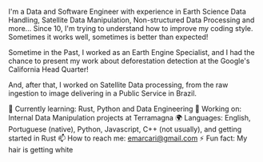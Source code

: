 I'm a Data and Software Engineer with experience in Earth Science Data Handling, Satellite Data Manipulation, Non-structured Data Processing and more... Since 10, I'm trying to understand how to improve my coding style. Sometimes it works well, sometimes is better than expected!

Sometime in the Past, I worked as an Earth Engine Specialist, and I had the chance to present my work about deforestation detection at the Google's California Head Quarter!

And, after that, I worked on Satellite Data processing, from the raw ingestion to image delivering in a Public Service in Brazil.

🌱 Currently learning: Rust, Python and Data Engineering
🔭 Working on: Internal Data Manipulation projects at Terramagna
🌍 Languages: English, Portuguese (native), Python, Javascript, C++ (not usually), and getting started in Rust
📫 How to reach me: emarcari@gmail.com
⚡ Fun fact: My hair is getting white

<!---
emarcari-visiona/emarcari-visiona is a ✨ special ✨ repository because its `README.md` (this file) appears on your GitHub profile.
You can click the Preview link to take a look at your changes.
--->
